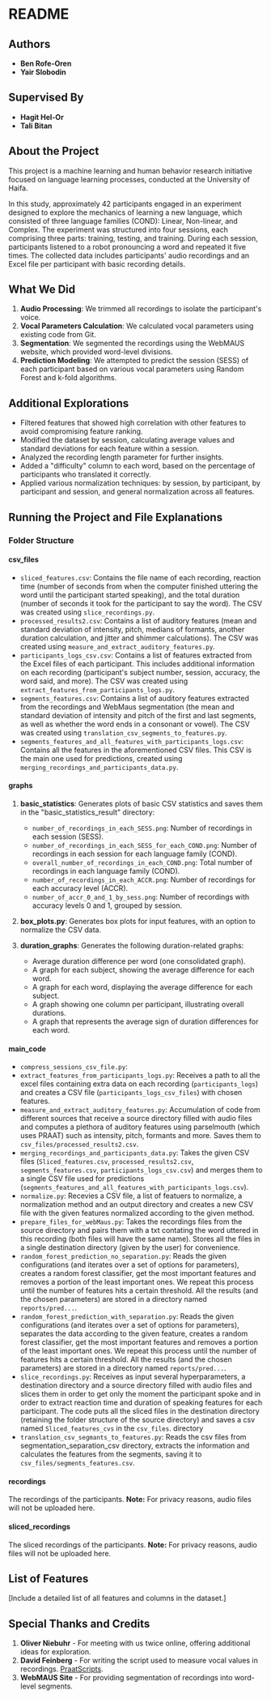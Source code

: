 # README

## Authors
- **Ben Rofe-Oren**
- **Yair Slobodin**

## Supervised By
- **Hagit Hel-Or**
- **Tali Bitan**

## About the Project
This project is a machine learning and human behavior research initiative focused on language learning processes, conducted at the University of Haifa.

In this study, approximately 42 participants engaged in an experiment designed to explore the mechanics of learning a new language, which consisted of three language families (COND): Linear, Non-linear, and Complex. The experiment was structured into four sessions, each comprising three parts: training, testing, and training. During each session, participants listened to a robot pronouncing a word and repeated it five times. The collected data includes participants' audio recordings and an Excel file per participant with basic recording details.

## What We Did
1. **Audio Processing**: We trimmed all recordings to isolate the participant's voice.
2. **Vocal Parameters Calculation**: We calculated vocal parameters using existing code from Git.
3. **Segmentation**: We segmented the recordings using the WebMAUS website, which provided word-level divisions.
4. **Prediction Modeling**: We attempted to predict the session (SESS) of each participant based on various vocal parameters using Random Forest and k-fold algorithms.

## Additional Explorations
- Filtered features that showed high correlation with other features to avoid compromising feature ranking.
- Modified the dataset by session, calculating average values and standard deviations for each feature within a session.
- Analyzed the recording length parameter for further insights.
- Added a "difficulty" column to each word, based on the percentage of participants who translated it correctly.
- Applied various normalization techniques: by session, by participant, by participant and session, and general normalization across all features.

## Running the Project and File Explanations

### Folder Structure

#### csv_files
   - `sliced_features.csv`: Contains the file name of each recording, reaction time (number of seconds from when the computer finished uttering the word until the participant started speaking), and the total duration (number of seconds it took for the participant to say the word). The CSV was created using `slice_recordings.py`.
   - `processed_results2.csv`: Contains a list of auditory features (mean and standard deviation of intensity, pitch, medians of formants, another duration calculation, and jitter and shimmer calculations). The CSV was created using `measure_and_extract_auditory_features.py`.
   - `participants_logs_csv.csv`: Contains a list of features extracted from the Excel files of each participant. This includes additional information on each recording (participant's subject number, session, accuracy, the word said, and more). The CSV was created using `extract_features_from_participants_logs.py`.
   - `segments_features.csv`: Contains a list of auditory features extracted from the recordings and WebMaus segmentation (the mean and standard deviation of intensity and pitch of the first and last segments, as well as whether the word ends in a consonant or vowel). The CSV was created using `translation_csv_segments_to_features.py`.
   - `segments_features_and_all_features_with_participants_logs.csv`: Contains all the features in the aforementioned CSV files. This CSV is the main one used for predictions, created using `merging_recordings_and_participants_data.py`.

#### graphs
1. **basic_statistics**: Generates plots of basic CSV statistics and saves them in the "basic_statistics_result" directory:
   - `number_of_recordings_in_each_SESS.png`: Number of recordings in each session (SESS).
   - `number_of_recordings_in_each_SESS_for_each_COND.png`: Number of recordings in each session for each language family (COND).
   - `overall_number_of_recordings_in_each_COND.png`: Total number of recordings in each language family (COND).
   - `number_of_recordings_in_each_ACCR.png`: Number of recordings for each accuracy level (ACCR).
   - `number_of_accr_0_and_1_by_sess.png`: Number of recordings with accuracy levels 0 and 1, grouped by session.

2. **box_plots.py**: Generates box plots for input features, with an option to normalize the CSV data.

3. **duration_graphs**: Generates the following duration-related graphs:
   - Average duration difference per word (one consolidated graph).
   - A graph for each subject, showing the average difference for each word.
   - A graph for each word, displaying the average difference for each subject.
   - A graph showing one column per participant, illustrating overall durations.
   - A graph that represents the average sign of duration differences for each word.

#### main_code
   - `compress_sessions_csv_file.py`:
   - `extract_features_from_participants_logs.py`: Receives a path to all the excel files containing extra data on each recording (`participants_logs`) and creates a CSV file (`participants_logs_csv_files`) with chosen features.
   - `measure_and_extract_auditory_features.py`: Accumulation of code from different sources that receive a source directory filled with audio files and
computes a plethora of auditory features using parselmouth (which uses PRAAT) such as intensity, pitch,
formants and more. Saves them to `csv_files/processed_results2.csv`.
   - `merging_recordings_and_participants_data.py`: Takes the given CSV files (`Sliced_features.csv`, `processed_results2.csv`, `segments_features.csv`, `participants_logs_csv.csv`) and merges them to a single CSV file used for predictions (`segments_features_and_all_features_with_participants_logs.csv`).
   - `normalize.py`: Recevies a CSV file, a list of featuers to normalize, a normalization method and an output directory and creates a new CSV file with the given features normalized according to the given method.
   - `prepare_files_for_webMaus.py`: Takes the recordings files from the source directory and pairs them with
a txt contating the word uttered in this recording (both files will have the
same name). Stores all the files in a single destination directory (given by the user) for convenience.
   - `random_forest_prediction_no_separation.py`: Reads the given configurations (and iterates over a set of options for parameters), creates a random forest
classifier, get the most important features and removes a portion of the least important ones. We repeat this
process until the number of features hits a certain threshold. All the results (and the chosen parameters) are
stored in a directory named `reports/pred...`.
   - `random_forest_prediction_with_separation.py`: Reads the given configurations (and iterates over a set of options for parameters), separates the data according to the given feature, creates a random forest
classifier, get the most important features and removes a portion of the least important ones. We repeat this
process until the number of features hits a certain threshold. All the results (and the chosen parameters) are
stored in a directory named `reports/pred...`.
   - `slice_recordings.py`: Receives as input several hyperparameters, a destination directory and a source directory filled with audio files and
slices them in order to get only the moment the participant spoke and in order to extract reaction time and duration
of speaking features for each participant. The code puts all the sliced files in the destination directory (retaining
 the folder structure of the source directory) and saves a csv named `Sliced_features_cvs` in the `csv_files`.
 directory
   - `translation_csv_segmants_to_features.py`: Reads the csv files from segmentation_separation_csv directory, extracts the information
and calculates the features from the segments, saving it to `csv_files/segments_features.csv`.

#### recordings
The recordings of the participants. **Note:** For privacy reasons, audio files will not be uploaded here.

#### sliced_recordings
The sliced recordings of the participants. **Note:** For privacy reasons, audio files will not be uploaded here.

## List of Features
[Include a detailed list of all features and columns in the dataset.]

## Special Thanks and Credits
1. **Oliver Niebuhr** - For meeting with us twice online, offering additional ideas for exploration.
2. **David Feinberg** - For writing the script used to measure vocal values in recordings. [PraatScripts](https://github.com/drfeinberg/PraatScripts/blob/master/Measure%20Pitch%2C%20HNR%2C%20Jitter%2C%20Shimmer%2C%20and%20Formants.ipynb).
3. **WebMAUS Site** - For providing segmentation of recordings into word-level segments.
